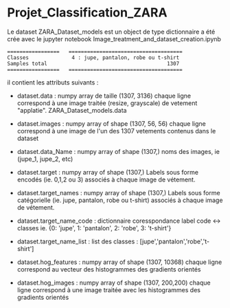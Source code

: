 # Projet_Classification_ZARA

Le dataset ZARA_Dataset_models  est un object de type dictionnaire a été crée avec le jupyter notebook Image_treatment_and_dataset_creation.ipynb

    =================   =====================================
    Classes              4 : jupe, pantalon, robe ou t-shirt
    Samples total                                       1307
    =================   =====================================
    
il contient les attributs suivants :
  
  - dataset.data : numpy array de taille (1307, 3136)
    chaque ligne correspond  à une image  traitée (resize, grayscale) de vetement "applatie". 
    ZARA_Dataset_models.data
  
 -  dataset.images : numpy array of shape (1307, 56, 56)
        chaque ligne correspond  à une image de l'un des 1307 vetements contenus dans le dataset
        
 -  dataset.data_Name : numpy array of shape (1307,)
      noms des images, ie (jupe_1, jupe_2, etc)
       
 - dataset.target : numpy array of shape (1307,)
        Labels sous forme encodés (ie. 0,1,2 ou 3) associés à chaque image de vétement. 

 - dataset.target_names : numpy array of shape (1307,)
      Labels sous forme catégorielle (ie. jupe, pantalon, robe ou t-shirt) associés à chaque image de vétement.
      
 - dataset.target_name_code : dictionnaire
       coresspondance label code <-> classes ie. {0: 'jupe', 1: 'pantalon', 2: 'robe', 3: 't-shirt'}
       
 - dataset.target_name_list :  list des classes : [jupe','pantalon','robe','t-shirt']
 
 - dataset.hog_features : numpy array of shape (1307, 10368)
    chaque ligne correspond au vecteur des histogrammes des gradients orientés
 
 - dataset.hog_images : numpy array of shape (1307, 200,200)
  chaque ligne correspond  à une image  traitée avec les histogrammes des gradients orientés
 
